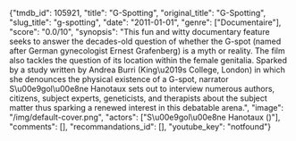 {"tmdb_id": 105921, "title": "G-Spotting", "original_title": "G-Spotting", "slug_title": "g-spotting", "date": "2011-01-01", "genre": ["Documentaire"], "score": "0.0/10", "synopsis": "This fun and witty documentary feature seeks to answer the decades-old question of whether the G-spot (named after German gynecologist Ernest Grafenberg) is a myth or reality. The film also tackles the question of its location within the female genitalia. Sparked by a study written by Andrea Burri (King\u2019s College, London) in which she denounces the physical existence of a G-spot, narrator S\u00e9gol\u00e8ne Hanotaux sets out to interview numerous authors, citizens, subject experts, geneticists, and therapists about the subject matter thus sparking a renewed interest in this debatable arena.", "image": "/img/default-cover.png", "actors": ["S\u00e9gol\u00e8ne Hanotaux ()"], "comments": [], "recommandations_id": [], "youtube_key": "notfound"}